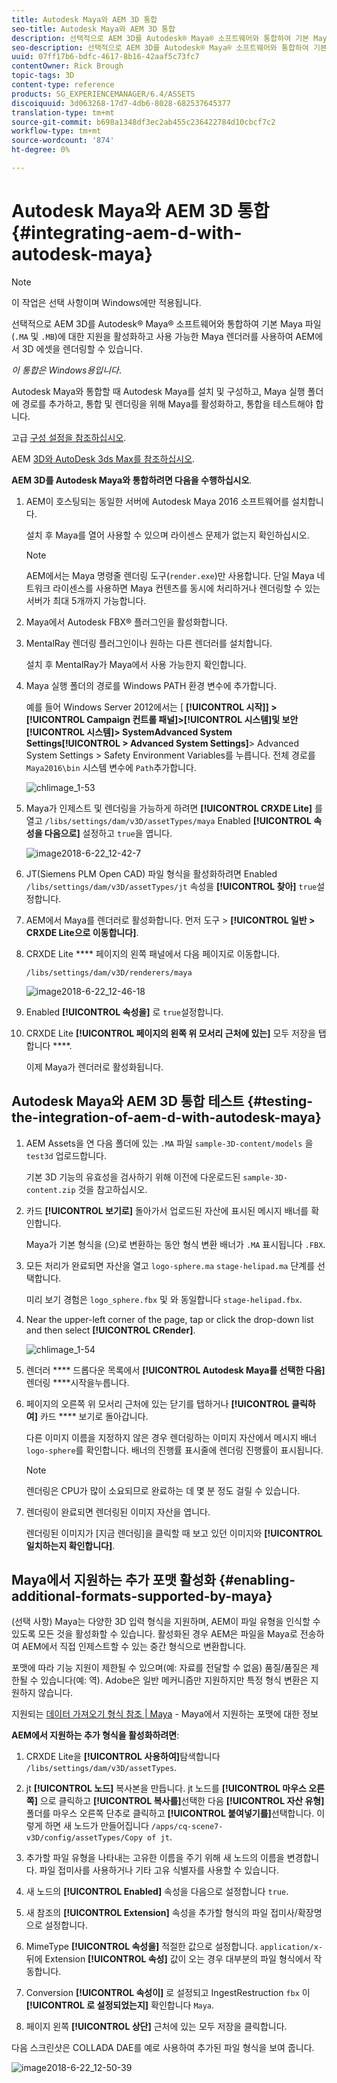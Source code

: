 ```yaml
---
title: Autodesk Maya와 AEM 3D 통합
seo-title: Autodesk Maya와 AEM 3D 통합
description: 선택적으로 AEM 3D를 Autodesk® Maya® 소프트웨어와 통합하여 기본 Maya 파일(.MA 및 .MB)에 대한 지원을 활성화하고 사용 가능한 Maya 렌더러를 사용하여 AEM에서 3D 에셋을 렌더링할 수 있습니다.
seo-description: 선택적으로 AEM 3D를 Autodesk® Maya® 소프트웨어와 통합하여 기본 Maya 파일(.MA 및 .MB)에 대한 지원을 활성화하고 사용 가능한 Maya 렌더러를 사용하여 AEM에서 3D 에셋을 렌더링할 수 있습니다.
uuid: 07ff17b6-bdfc-4617-8b16-42aaf5c73fc7
contentOwner: Rick Brough
topic-tags: 3D
content-type: reference
products: SG_EXPERIENCEMANAGER/6.4/ASSETS
discoiquuid: 3d063268-17d7-4db6-8028-682537645377
translation-type: tm+mt
source-git-commit: b698a1348df3ec2ab455c236422784d10cbcf7c2
workflow-type: tm+mt
source-wordcount: '874'
ht-degree: 0%

---
```



# Autodesk Maya와 AEM 3D 통합 {#integrating-aem-d-with-autodesk-maya}

>[!NOTE]
>
>이 작업은 선택 사항이며 Windows에만 적용됩니다.

선택적으로 AEM 3D를 Autodesk® Maya® 소프트웨어와 통합하여 기본 Maya 파일(`.MA` 및 `.MB`)에 대한 지원을 활성화하고 사용 가능한 Maya 렌더러를 사용하여 AEM에서 3D 에셋을 렌더링할 수 있습니다.

*이 통합은 Windows용입니다*.

Autodesk Maya와 통합할 때 Autodesk Maya를 설치 및 구성하고, Maya 실행 폴더에 경로를 추가하고, 통합 및 렌더링을 위해 Maya를 활성화하고, 통합을 테스트해야 합니다.

고급 [구성 설정을 참조하십시오](advanced-config-3d.md).

AEM [3D와 AutoDesk 3ds Max를 참조하십시오](integrating-aem-3d-with-autodesk-3ds-max.md).

**AEM 3D를 Autodesk Maya와 통합하려면 다음을 수행하십시오**.

1. AEM이 호스팅되는 동일한 서버에 Autodesk Maya 2016 소프트웨어를 설치합니다.

   설치 후 Maya를 열어 사용할 수 있으며 라이센스 문제가 없는지 확인하십시오.

   >[!NOTE]
   >
   >AEM에서는 Maya 명령줄 렌더링 도구(`render.exe`)만 사용합니다. 단일 Maya 네트워크 라이센스를 사용하면 Maya 컨텐츠를 동시에 처리하거나 렌더링할 수 있는 서버가 최대 5개까지 가능합니다.

1. Maya에서 Autodesk FBX® 플러그인을 활성화합니다.
1. MentalRay 렌더링 플러그인이나 원하는 다른 렌더러를 설치합니다.

   설치 후 MentalRay가 Maya에서 사용 가능한지 확인합니다.

1. Maya 실행 폴더의 경로를 Windows PATH 환경 변수에 추가합니다.

   예를 들어 Windows Server 2012에서는 [ **[!UICONTROL 시작]] >[!UICONTROL Campaign 컨트롤 패널]>[!UICONTROL 시스템]및 보안[!UICONTROL 시스템]> SystemAdvanced System Settings[!UICONTROL > Advanced System Settings]**> Advanced System Settings > Safety Environment Variables를 누릅니다. 전체 경로를 `Maya2016\bin` 시스템 변수에 `Path`추가합니다.

   ![chlimage_1-53](assets/chlimage_1-53.png)

1. Maya가 인제스트 및 렌더링을 가능하게 하려면 **[!UICONTROL CRXDE Lite]** 를 열고 `/libs/settings/dam/v3D/assetTypes/maya` Enabled **[!UICONTROL 속성을 다음으로]** 설정하고 `true`을 엽니다.

   ![image2018-6-22_12-42-7](assets/image2018-6-22_12-42-7.png)

1. JT(Siemens PLM Open CAD) 파일 형식을 활성화하려면 Enabled `/libs/settings/dam/v3D/assetTypes/jt` 속성을 **[!UICONTROL 찾아]** `true`설정합니다.
1. AEM에서 Maya를 렌더러로 활성화합니다. 먼저 도구 > **[!UICONTROL 일반 > CRXDE Lite으로 이동합니다]**.
1. CRXDE Lite **** 페이지의 왼쪽 패널에서 다음 페이지로 이동합니다.

   `/libs/settings/dam/v3D/renderers/maya`

   ![image2018-6-22_12-46-18](assets/image2018-6-22_12-46-18.png)

1. Enabled **[!UICONTROL 속성을]** 로 `true`설정합니다.

1. CRXDE Lite **[!UICONTROL 페이지의 왼쪽 위 모서리 근처에 있는]** 모두 저장을 탭합니다 ****.

   이제 Maya가 렌더러로 활성화됩니다.

## Autodesk Maya와 AEM 3D 통합 테스트 {#testing-the-integration-of-aem-d-with-autodesk-maya}

1. AEM Assets을 연 다음 폴더에 있는 `.MA` 파일 `sample-3D-content/models` 을 `test3d` 업로드합니다.

   기본 3D 기능의 유효성을 검사하기 위해 이전에 다운로드된 `sample-3D-content.zip` 것을 참고하십시오.

1. 카드 **[!UICONTROL 보기로]** 돌아가서 업로드된 자산에 표시된 메시지 배너를 확인합니다.

   Maya가 기본 형식을 (으)로 변환하는 동안 형식 변환 배너가 `.MA` 표시됩니다 `.FBX`.

1. 모든 처리가 완료되면 자산을 열고 `logo-sphere.ma` `stage-helipad.ma` 단계를 선택합니다.

   미리 보기 경험은 `logo_sphere.fbx` 및 와 동일합니다 `stage-helipad.fbx`.

1. Near the upper-left corner of the page, tap or click the drop-down list and then select **[!UICONTROL CRender]**.

   ![chlimage_1-54](assets/chlimage_1-54.png)

1. 렌더러 **** 드롭다운 목록에서 **[!UICONTROL Autodesk Maya를 선택한 다음]**&#x200B;렌더링 ****&#x200B;시작을누릅니다.
1. 페이지의 오른쪽 위 모서리 근처에 있는 닫기를 탭하거나 **[!UICONTROL 클릭하여]** 카드 **** 보기로 돌아갑니다.

   다른 이미지 이름을 지정하지 않은 경우 렌더링하는 이미지 자산에서 메시지 배너`logo-sphere`를 확인합니다. 배너의 진행률 표시줄에 렌더링 진행률이 표시됩니다.

   >[!NOTE]
   >
   >렌더링은 CPU가 많이 소요되므로 완료하는 데 몇 분 정도 걸릴 수 있습니다.

1. 렌더링이 완료되면 렌더링된 이미지 자산을 엽니다.

   렌더링된 이미지가 [지금 렌더링]을 클릭할 때 보고 있던 이미지와 **[!UICONTROL 일치하는지 확인합니다]**.

## Maya에서 지원하는 추가 포맷 활성화 {#enabling-additional-formats-supported-by-maya}

(선택 사항) Maya는 다양한 3D 입력 형식을 지원하며, AEM이 파일 유형을 인식할 수 있도록 모든 것을 활성화할 수 있습니다. 활성화된 경우 AEM은 파일을 Maya로 전송하여 AEM에서 직접 인제스트할 수 있는 중간 형식으로 변환합니다.

포맷에 따라 기능 지원이 제한될 수 있으며(예: 자료를 전달할 수 없음) 품질/품질은 제한될 수 있습니다(예: 역). Adobe은 일반 메커니즘만 지원하지만 특정 형식 변환은 지원하지 않습니다.

지원되는 [데이터 가져오기 형식 참조 | Maya](https://knowledge.autodesk.com/support/maya/learn-explore/caas/CloudHelp/cloudhelp/2016/ENU/Maya/files/GUID-69BC066D-D4D8-4B12-900C-CF42E798A5D6-htm.html) - Maya에서 지원하는 포맷에 대한 정보

**AEM에서 지원하는 추가 형식을 활성화하려면**:

1. CRXDE Lite을 **[!UICONTROL 사용하여]**&#x200B;탐색합니다 `/libs/settings/dam/v3D/assetTypes`.
1. jt **[!UICONTROL 노드]** 복사본을 만듭니다. jt 노드를 **[!UICONTROL 마우스 오른쪽]** 으로 클릭하고 **[!UICONTROL 복사를]**&#x200B;선택한 다음 **[!UICONTROL 자산 유형]** 폴더를 마우스 오른쪽 단추로 클릭하고 **[!UICONTROL 붙여넣기를]**&#x200B;선택합니다. 이렇게 하면 새 노드가 만들어집니다 `/apps/cq-scene7-v3D/config/assetTypes/Copy of jt`.
1. 추가할 파일 유형을 나타내는 고유한 이름을 주기 위해 새 노드의 이름을 변경합니다. 파일 접미사를 사용하거나 기타 고유 식별자를 사용할 수 있습니다.

1. 새 노드의 **[!UICONTROL Enabled]** 속성을 다음으로 설정합니다 `true`.

1. 새 참조의 **[!UICONTROL Extension]** 속성을 추가할 형식의 파일 접미사/확장명으로 설정합니다.
1. MimeType **[!UICONTROL 속성을]** 적절한 값으로 설정합니다. `application/x-` 뒤에 Extension **[!UICONTROL 속성]** 값이 오는 경우 대부분의 파일 형식에서 작동합니다.
1. Conversion **[!UICONTROL 속성이]** 로 설정되고 IngestRestruction `fbx` 이 **[!UICONTROL 로 설정되었는지]** 확인합니다 `Maya`.
1. 페이지 왼쪽 **[!UICONTROL 상단]** 근처에 있는 모두 저장을 클릭합니다.

다음 스크린샷은 COLLADA DAE를 예로 사용하여 추가된 파일 형식을 보여 줍니다.

![image2018-6-22_12-50-39](assets/image2018-6-22_12-50-39.png)

